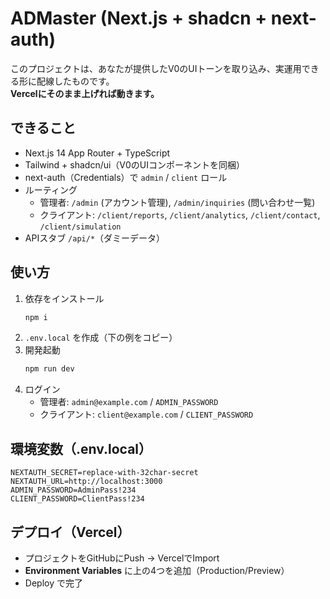 # ADMaster (Next.js + shadcn + next-auth)

このプロジェクトは、あなたが提供したV0のUIトーンを取り込み、実運用できる形に配線したものです。  
**Vercelにそのまま上げれば動きます。**

## できること
- Next.js 14 App Router + TypeScript
- Tailwind + shadcn/ui（V0のUIコンポーネントを同梱）
- next-auth（Credentials）で `admin` / `client` ロール
- ルーティング
  - 管理者: `/admin` (アカウント管理), `/admin/inquiries` (問い合わせ一覧)
  - クライアント: `/client/reports`, `/client/analytics`, `/client/contact`, `/client/simulation`
- APIスタブ `/api/*`（ダミーデータ）

## 使い方
1. 依存をインストール
   ```bash
   npm i
   ```
2. `.env.local` を作成（下の例をコピー）
3. 開発起動
   ```bash
   npm run dev
   ```
4. ログイン
   - 管理者: `admin@example.com` / `ADMIN_PASSWORD`
   - クライアント: `client@example.com` / `CLIENT_PASSWORD`

## 環境変数（.env.local）
```
NEXTAUTH_SECRET=replace-with-32char-secret
NEXTAUTH_URL=http://localhost:3000
ADMIN_PASSWORD=AdminPass!234
CLIENT_PASSWORD=ClientPass!234
```

## デプロイ（Vercel）
- プロジェクトをGitHubにPush → VercelでImport
- **Environment Variables** に上の4つを追加（Production/Preview）
- Deploy で完了

